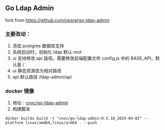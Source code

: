 ## Go Ldap Admin
fork from https://github.com/opsre/go-ldap-admin

### 主要改动：
1. 添加 postgres 数据库支持
2. 系统启动时，初始化 ldap 默认 root
3. ui 支持修改 api 路径。需要修改前端配置文件 config.js 中的 BASE_API，默认是 /
4. ui 静态资源改为相对路径
5. api 默认路径 /ldap-admin/api

### docker 镜像
1. 地址：[cnxc/go-ldap-admin](https://hub.docker.com/r/cnxc/go-ldap-admin)
2. 构建脚本
```shell
docker buildx build -t "cnxc/go-ldap-admin:0.5.18_2025-04-02" --platform linux/amd64,linux/arm64 . --push
```
